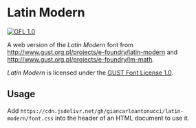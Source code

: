 # Latin Modern

[![GFL 1.0][license-shield]][license]

A web version of the _Latin Modern_ font from http://www.gust.org.pl/projects/e-foundry/latin-modern and http://www.gust.org.pl/projects/e-foundry/lm-math.

_Latin Modern_ is licensed under the [GUST Font License 1.0][license].

[license]: http://www.gust.org.pl/projects/e-foundry/licenses
[license-shield]: https://img.shields.io/badge/License-GFL%201.0-lightgrey

## Usage

Add `https://cdn.jsdelivr.net/gh/giancarloantonucci/latin-modern/font.css` into the header of an HTML document to use it.
